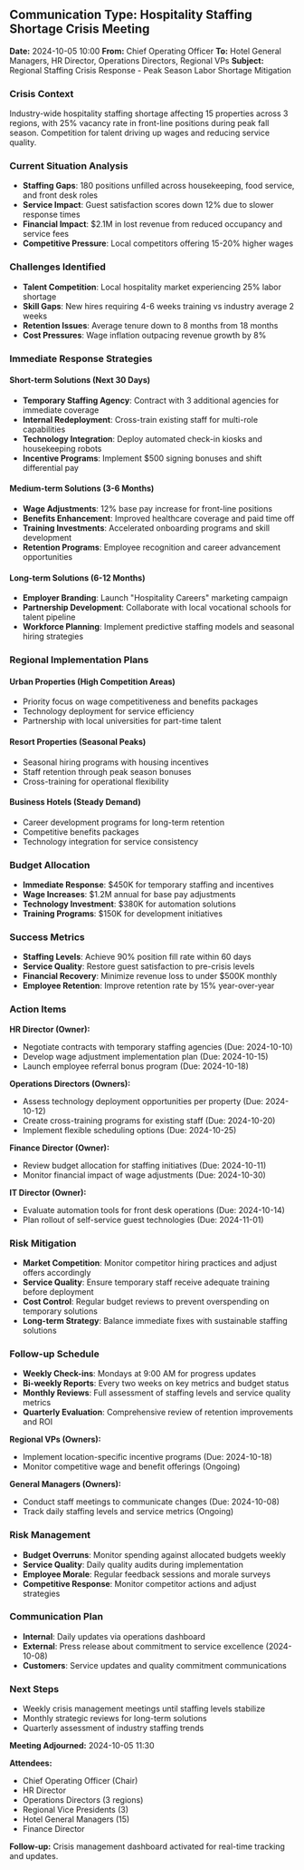 ## Communication Type: Hospitality Staffing Shortage Crisis Meeting

**Date:** 2024-10-05 10:00
**From:** Chief Operating Officer
**To:** Hotel General Managers, HR Director, Operations Directors, Regional VPs
**Subject:** Regional Staffing Crisis Response - Peak Season Labor Shortage Mitigation

### Crisis Context
Industry-wide hospitality staffing shortage affecting 15 properties across 3 regions, with 25% vacancy rate in front-line positions during peak fall season. Competition for talent driving up wages and reducing service quality.

### Current Situation Analysis
- **Staffing Gaps**: 180 positions unfilled across housekeeping, food service, and front desk roles
- **Service Impact**: Guest satisfaction scores down 12% due to slower response times
- **Financial Impact**: $2.1M in lost revenue from reduced occupancy and service fees
- **Competitive Pressure**: Local competitors offering 15-20% higher wages

### Challenges Identified
- **Talent Competition**: Local hospitality market experiencing 25% labor shortage
- **Skill Gaps**: New hires requiring 4-6 weeks training vs industry average 2 weeks
- **Retention Issues**: Average tenure down to 8 months from 18 months
- **Cost Pressures**: Wage inflation outpacing revenue growth by 8%

### Immediate Response Strategies

#### Short-term Solutions (Next 30 Days)
- **Temporary Staffing Agency**: Contract with 3 additional agencies for immediate coverage
- **Internal Redeployment**: Cross-train existing staff for multi-role capabilities
- **Technology Integration**: Deploy automated check-in kiosks and housekeeping robots
- **Incentive Programs**: Implement $500 signing bonuses and shift differential pay

#### Medium-term Solutions (3-6 Months)
- **Wage Adjustments**: 12% base pay increase for front-line positions
- **Benefits Enhancement**: Improved healthcare coverage and paid time off
- **Training Investments**: Accelerated onboarding programs and skill development
- **Retention Programs**: Employee recognition and career advancement opportunities

#### Long-term Solutions (6-12 Months)
- **Employer Branding**: Launch "Hospitality Careers" marketing campaign
- **Partnership Development**: Collaborate with local vocational schools for talent pipeline
- **Workforce Planning**: Implement predictive staffing models and seasonal hiring strategies

### Regional Implementation Plans

#### Urban Properties (High Competition Areas)
- Priority focus on wage competitiveness and benefits packages
- Technology deployment for service efficiency
- Partnership with local universities for part-time talent

#### Resort Properties (Seasonal Peaks)
- Seasonal hiring programs with housing incentives
- Staff retention through peak season bonuses
- Cross-training for operational flexibility

#### Business Hotels (Steady Demand)
- Career development programs for long-term retention
- Competitive benefits packages
- Technology integration for service consistency

### Budget Allocation
- **Immediate Response**: $450K for temporary staffing and incentives
- **Wage Increases**: $1.2M annual for base pay adjustments
- **Technology Investment**: $380K for automation solutions
- **Training Programs**: $150K for development initiatives

### Success Metrics
- **Staffing Levels**: Achieve 90% position fill rate within 60 days
- **Service Quality**: Restore guest satisfaction to pre-crisis levels
- **Financial Recovery**: Minimize revenue loss to under $500K monthly
- **Employee Retention**: Improve retention rate by 15% year-over-year

### Action Items

**HR Director (Owner):**
- Negotiate contracts with temporary staffing agencies (Due: 2024-10-10)
- Develop wage adjustment implementation plan (Due: 2024-10-15)
- Launch employee referral bonus program (Due: 2024-10-18)

**Operations Directors (Owners):**
- Assess technology deployment opportunities per property (Due: 2024-10-12)
- Create cross-training programs for existing staff (Due: 2024-10-20)
- Implement flexible scheduling options (Due: 2024-10-25)

**Finance Director (Owner):**
- Review budget allocation for staffing initiatives (Due: 2024-10-11)
- Monitor financial impact of wage adjustments (Due: 2024-10-30)

**IT Director (Owner):**
- Evaluate automation tools for front desk operations (Due: 2024-10-14)
- Plan rollout of self-service guest technologies (Due: 2024-11-01)

### Risk Mitigation
- **Market Competition**: Monitor competitor hiring practices and adjust offers accordingly
- **Service Quality**: Ensure temporary staff receive adequate training before deployment
- **Cost Control**: Regular budget reviews to prevent overspending on temporary solutions
- **Long-term Strategy**: Balance immediate fixes with sustainable staffing solutions

### Follow-up Schedule
- **Weekly Check-ins**: Mondays at 9:00 AM for progress updates
- **Bi-weekly Reports**: Every two weeks on key metrics and budget status
- **Monthly Reviews**: Full assessment of staffing levels and service quality metrics
- **Quarterly Evaluation**: Comprehensive review of retention improvements and ROI

**Regional VPs (Owners):**
- Implement location-specific incentive programs (Due: 2024-10-18)
- Monitor competitive wage and benefit offerings (Ongoing)

**General Managers (Owners):**
- Conduct staff meetings to communicate changes (Due: 2024-10-08)
- Track daily staffing levels and service metrics (Ongoing)

### Risk Management
- **Budget Overruns**: Monitor spending against allocated budgets weekly
- **Service Quality**: Daily quality audits during implementation
- **Employee Morale**: Regular feedback sessions and morale surveys
- **Competitive Response**: Monitor competitor actions and adjust strategies

### Communication Plan
- **Internal**: Daily updates via operations dashboard
- **External**: Press release about commitment to service excellence (2024-10-08)
- **Customers**: Service updates and quality commitment communications

### Next Steps
- Weekly crisis management meetings until staffing levels stabilize
- Monthly strategic reviews for long-term solutions
- Quarterly assessment of industry staffing trends

**Meeting Adjourned:** 2024-10-05 11:30

**Attendees:**
- Chief Operating Officer (Chair)
- HR Director
- Operations Directors (3 regions)
- Regional Vice Presidents (3)
- Hotel General Managers (15)
- Finance Director

**Follow-up:** Crisis management dashboard activated for real-time tracking and updates.
